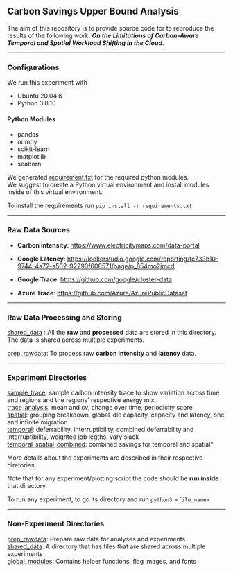 ## Carbon Savings Upper Bound Analysis
The aim of this repository is to provide source code for to reproduce the results of the following work: 
***On the Limitations of Carbon-Aware Temporal and Spatial Workload Shifting in the Cloud***.
***

### Configurations 
We run this experiment with 
* Ubuntu 20.04.6
* Python 3.8.10

#### Python Modules 
* pandas
* numpy 
* scikit-learn
* matplotlib 
* seaborn

We generated [requirement.txt](requirement.txt) for the required python modules. <br>
We suggest to create a Python virtual environment and install modules inside of this virtual environment.

To install the requirements run ```pip install -r requirements.txt```

****

### Raw Data Sources 
* **Carbon Intensity**: https://www.electricitymaps.com/data-portal 

* **Google Latency**: https://lookerstudio.google.com/reporting/fc733b10-9744-4a72-a502-92290f608571/page/p_854mo2jmcd

* **Google Trace**: https://github.com/google/cluster-data 
* **Azure Trace**: https://github.com/Azure/AzurePublicDataset

****

### Raw Data Processing and Storing
[shared_data](shared_data) : All the **raw** and **processed** data are stored in this directory. The data is shared across multiple experiments. 

[prep_rawdata](prep_rawdata): To process raw **carbon intensity** and **latency** data.
***

### Experiment Directories 
[sample_trace](sample_trace): sample carbon intensity trace to show variation across time and regions and the regions' respective energy mix. <br>
[trace_analysis](trace_analysis): mean and cv, change over time, periodicity score <br>
[spatial](spatial): grouping breakdown, global idle capacity, capacity and latency, one and infinite migration <br>
[temporal](temporal): deferrability, interruptibility, combined deferrability and interruptibility, weighted job legths, vary slack <br>
[temporal_spatial_combined](temporal_spatial_combined): combined savings for temporal and spatial*

More details about the experiments are described in their respective diretories.

Note that for any experiment/plotting script the code should be **run inside** that directory.

To run any experiment, to go its directory and run
```python3 <file_name>```

****

### Non-Experiment Directories 
[prep_rawdata](prep_rawdata): Prepare raw data for analyses and experiments <br>
[shared_data](shared_data): A directory that has files that are shared across multiple experiments <br>
[global_modules](global_modules): Contains helper functions, flag images, and fonts

